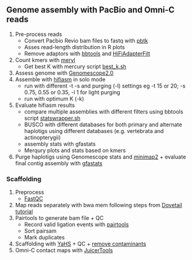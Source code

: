 ## Genome assembly with PacBio and Omni-C reads
1. Pre-process reads 
   * Convert Pacbio Revio bam files to fastq with [pbtk](https://github.com/PacificBiosciences/pbtk)
   * Asses read-length distribution in R plots
   * Remove adaptors with [bbtools](https://github.com/BioInfoTools/BBMap/blob/master/sh/bbduk.sh) and [HiFiAdapterFilt](https://github.com/sheinasim/HiFiAdapterFilt/blob/master/hifiadapterfilt.sh)
2. Count kmers with [meryl](https://github.com/marbl/meryl)
   * Get best K with mercury script [best_k.sh](https://github.com/marbl/merqury/blob/master/best_k.sh)
3. Assess genome with [Genomescope2.0](https://github.com/tbenavi1/genomescope2.0)
4. Assemble with [hifiasm](https://github.com/chhylp123/hifiasm) in solo mode 
   * run with different -t -s and purging (-l) settings eg -t 15 or 20; -s 0.75, 0.55 or 0.35, -l 1 for light purging
   * run with optimum K (-k)
5. Evaluate hifiasm results
   * compare multiple assemblies with different filters using bbtools script [statswrapper.sh](https://github.com/BioInfoTools/BBMap/blob/master/sh/statswrapper.sh)
   * BUSCO with different databases for both primary and alternate haplotigs using different databases (e.g. vertebrata and actinopterygii)
   * assembly stats with gfastats
   * Merqury plots and stats based on kmers
6. Purge haplotigs using Genomescope stats and [minimap2](https://github.com/lh3/minimap2) + evaluate final contig assembly with [gfastats](https://github.com/vgl-hub/gfastats)

### Scaffolding
1. Preprocess
   * [FastQC](https://github.com/s-andrews/FastQC)
2. Map reads separately with bwa mem following steps from [Dovetail tutorial](https://omni-c.readthedocs.io/en/latest/fastq_to_bam.html) 
3. Pairtools to generate bam file + QC
   * Record valid ligation events with [pairtools](https://github.com/open2c/pairtools)
   * Sort pairsam
   * Mark duplicates
4. Scaffolding with [YaHS](https://github.com/c-zhou/yahs) + QC + [remove contaminants](https://github.com/ncbi/fcs/blob/main/dist/run_fcsadaptor.sh)
5. Omni-C contact maps with [JuicerTools](https://github.com/aidenlab/JuicerTools)





